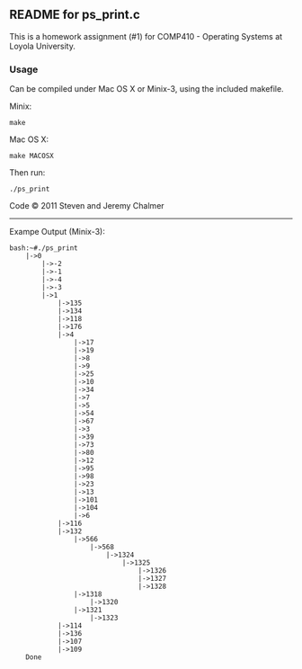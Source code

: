 ## README for ps_print.c

This is a homework assignment (#1) for COMP410 - Operating Systems at Loyola University. 

### Usage
Can be compiled under Mac OS X or Minix-3, using the included makefile. 

Minix:

	make
	
Mac OS X:

	make MACOSX

Then run: 

	./ps_print

Code © 2011 Steven and Jeremy Chalmer 

---

Exampe Output (Minix-3):

	bash:~#./ps_print
		|->0
			|->-2
			|->-1
			|->-4
			|->-3
			|->1
				|->135
				|->134
				|->118
				|->176
				|->4
					|->17
					|->19
					|->8
					|->9
					|->25
					|->10
					|->34
					|->7
					|->5
					|->54
					|->67
					|->3
					|->39
					|->73
					|->80
					|->12
					|->95
					|->98
					|->23
					|->13
					|->101
					|->104
					|->6
				|->116
				|->132
					|->566
						|->568
							|->1324
								|->1325
									|->1326
									|->1327
									|->1328
					|->1318
						|->1320
					|->1321
						|->1323
				|->114
				|->136
				|->107
				|->109
		Done
